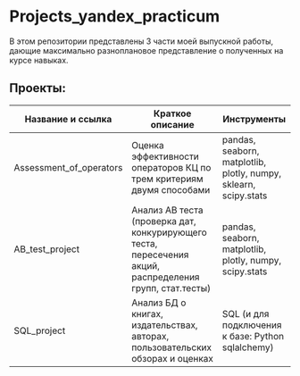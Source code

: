 # Projects_yandex_practicum
В этом репозитории представлены 3 части моей выпускной работы, дающие максимально разноплановое представление о полученных на курсе навыках.

## Проекты:
| Название и ссылка | Краткое описание | Инструменты |  
|-----------|---------------------------------------|-----------------------------------|
|Assessment_of_operators|Оценка эффективности операторов КЦ по трем критериям двумя способами|pandas, seaborn, matplotlib, plotly, numpy, sklearn, scipy.stats|
|AB_test_project|Анализ АВ теста (проверка дат, конкурирующего теста, пересечения акций, распределения групп, стат.тесты)|pandas, seaborn, matplotlib, plotly, numpy, scipy.stats|
|SQL_project|Анализ БД о книгах, издательствах, авторах, пользовательских обзорах и оценках|SQL (и для подключения к базе: Python sqlalchemy)|
